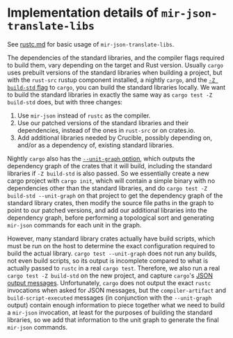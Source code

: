 # Implementation details of `mir-json-translate-libs`

See [rustc.md](../rustc.md#translating-the-rust-standard-libraries) for basic
usage of `mir-json-translate-libs`.

The dependencies of the standard libraries, and the compiler flags required to
build them, vary depending on the target and Rust version. Usually `cargo` uses
prebuilt versions of the standard libraries when building a project, but with
the `rust-src` rustup component installed, a nightly `cargo`, and the [`-Z
build-std`
flag](https://doc.rust-lang.org/cargo/reference/unstable.html#build-std) to
`cargo`, you can build the standard libraries locally. We want to build the
standard libraries in exactly the same way as `cargo test -Z build-std` does,
but with three changes:

1. Use `mir-json` instead of `rustc` as the compiler.
2. Use our patched versions of the standard libraries and their dependencies,
   instead of the ones in `rust-src` or on crates.io.
3. Add additional libraries needed by Crucible, possibly depending on, and/or as
   a dependency of, existing standard libraries.

Nightly `cargo` also has the [`--unit-graph`
option](https://doc.rust-lang.org/cargo/reference/unstable.html#unit-graph),
which outputs the dependency graph of the crates that it will build, including
the standard libraries if `-Z build-std` is also passed. So we essentially
create a new cargo project with `cargo init`, which will contain a simple binary
with no dependencies other than the standard libraries, and do `cargo test -Z
build-std --unit-graph` on that project to get the dependency graph of the
standard library crates, then modify the source file paths in the graph to point
to our patched versions, and add our additional libraries into the dependency
graph, before performing a topological sort and generating `mir-json` commands
for each unit in the graph.

However, many standard library crates actually have build scripts, which must be
run on the host to determine the exact configuration required to build the
actual library. `cargo test --unit-graph` does not run any builds, not even
build scripts, so its output is incomplete compared to what is actually passed
to `rustc` in a real `cargo test`. Therefore, we also run a real `cargo test -Z
build-std` on the new project, and capture `cargo`'s [JSON output
messages](https://doc.rust-lang.org/cargo/reference/external-tools.html#json-messages).
Unfortunately, `cargo` does not output the exact `rustc` invocations when asked
for JSON messages, but the `compiler-artifact` and `build-script-executed`
messages (in conjunction with the `--unit-graph` output) contain enough
information to piece together what we need to build a `mir-json` invocation, at
least for the purposes of building the standard libraries, so we add that
information to the unit graph to generate the final `mir-json` commands.
